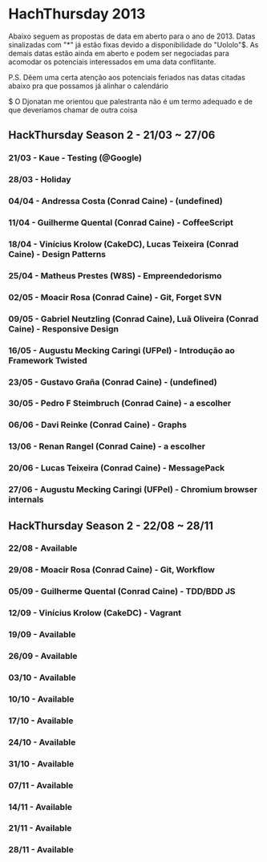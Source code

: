 # HachThursday 2013

Abaixo seguem as propostas de data em aberto para o ano de 2013. Datas sinalizadas com "*" já estão fixas devido a 
disponibilidade do "Uololo"$. As demais datas estão ainda em aberto e podem ser negociadas para acomodar os 
potenciais interessados em uma data conflitante.

P.S. Dêem uma certa atenção aos potenciais feriados nas datas citadas abaixo pra que possamos já alinhar o calendário

$ O Djonatan me orientou que palestranta não é um termo adequado e de que deveríamos chamar de outra coisa

## HackThursday Season 2 - 21/03 ~ 27/06

### 21/03 - Kaue - Testing (@Google)
### 28/03 - Holiday
### 04/04 - Andressa Costa (Conrad Caine) - (undefined)
### 11/04 - Guilherme Quental (Conrad Caine) - CoffeeScript
### 18/04 - Vinícius Krolow (CakeDC), Lucas Teixeira (Conrad Caine) - Design Patterns
### 25/04 - Matheus Prestes (W8S) - Empreendedorismo
### 02/05 - Moacir Rosa (Conrad Caine) - Git, Forget SVN
### 09/05 - Gabriel Neutzling (Conrad Caine), Luã Oliveira (Conrad Caine) - Responsive Design
### 16/05 - Augustu Mecking Caringi (UFPel) - Introdução ao Framework Twisted
### 23/05 - Gustavo Graña (Conrad Caine) - (undefined)
### 30/05 - Pedro F Steimbruch (Conrad Caine) - a escolher
### 06/06 - Davi Reinke (Conrad Caine) - Graphs
### 13/06 - Renan Rangel (Conrad Caine) - a escolher
### 20/06 - Lucas Teixeira (Conrad Caine) - MessagePack
### 27/06 - Augustu Mecking Caringi (UFPel) - Chromium browser internals


## HackThursday Season 2 - 22/08 ~ 28/11

### 22/08 - Available
### 29/08 - Moacir Rosa (Conrad Caine) - Git, Workflow
### 05/09 - Guilherme Quental (Conrad Caine) - TDD/BDD JS
### 12/09 - Vinícius Krolow (CakeDC) - Vagrant
### 19/09 - Available
### 26/09 - Available
### 03/10 - Available
### 10/10 - Available
### 17/10 - Available
### 24/10 - Available
### 31/10 - Available
### 07/11 - Available
### 14/11 - Available
### 21/11 - Available
### 28/11 - Available
